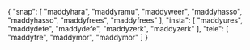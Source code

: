 {
  "snap": [
    "maddyhara",
    "maddyramu",
    "maddyweer",
    "maddyhasso",
    "maddyhasso",
    "maddyfrees",
    "maddyfrees"
  ],
  "insta": [
    "maddyures",
    "maddydefe",
    "maddydefe",
    "maddyzerk",
    "maddyzerk"
  ],
  "tele": [
    "maddyfre",
    "maddymor",
    "maddymor"
  ]
}
